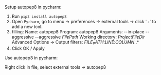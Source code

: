 
Setup autopep8 in pycharm:

1. Run `pip3 install autopep8`
2. Open `Pycharm`, go to menu -> preferences -> external tools -> click '+' to add a new tool.
3. filling:
    Name: autopep8
    Program: autopep8
    Arguments: --in-place --aggressive --aggressive $FilePath$
    Working directory: $ProjectFileDir$
    Advanced Options -> Output filters: $FILE_PATH$\:$LINE$\:$COLUMN$\:.*
4. Click OK / Apply


Use autopep8 in pycharm:

Right click in file, select external tools -> autopep8
